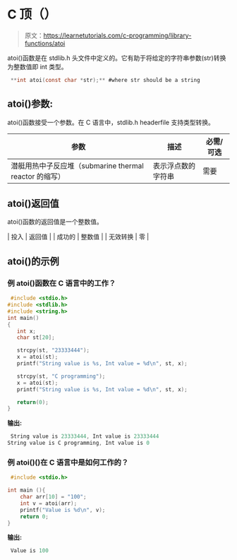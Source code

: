 # C 顶（）

> 原文：<https://learnetutorials.com/c-programming/library-functions/atoi>

atoi()函数是在 stdlib.h 头文件中定义的。它有助于将给定的字符串参数(str)转换为整数值即 int 类型。

```c
 **int atoi(const char *str);** #where str should be a string 

```

## atoi()参数:

atoi()函数接受一个参数。在 C 语言中，stdlib.h headerfile 支持类型转换。

| 参数 | 描述 | 必需/可选 |
| --- | --- | --- |
| 潜艇用热中子反应堆（submarine thermal reactor 的缩写） | 表示浮点数的字符串 | 需要 |

## atoi()返回值

atoi()函数的返回值是一个整数值。

| 投入 | 返回值 |
| 成功的 | 整数值 |
| 无效转换 | 零 |

## atoi()的示例

### 例 atoi()函数在 C 语言中的工作？

```c
 #include <stdio.h>
#include <stdlib.h>
#include <string.h>
int main()
{
   int x;
   char st[20];

   strcpy(st, "23333444");
   x = atoi(st);
   printf("String value is %s, Int value = %d\n", st, x);

   strcpy(st, "C programming");
   x = atoi(st);
   printf("String value is %s, Int value = %d\n", st, x);

   return(0);
} 

```

**输出:**

```c
 String value is 23333444, Int value is 23333444
String value is C programming, Int value is 0 
```

### 例 atoi()()在 C 语言中是如何工作的？

```c
 #include <stdio.h>

int main (){
    char arr[10] = "100";
    int v = atoi(arr);
    printf("Value is %d\n", v);
    return 0;
} 

```

**输出:**

```c
 Value is 100 
```